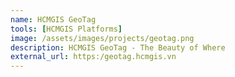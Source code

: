```yaml
---
name: HCMGIS GeoTag
tools: [HCMGIS Platforms]
image: /assets/images/projects/geotag.png
description: HCMGIS GeoTag - The Beauty of Where
external_url: https:/geotag.hcmgis.vn
---
```

